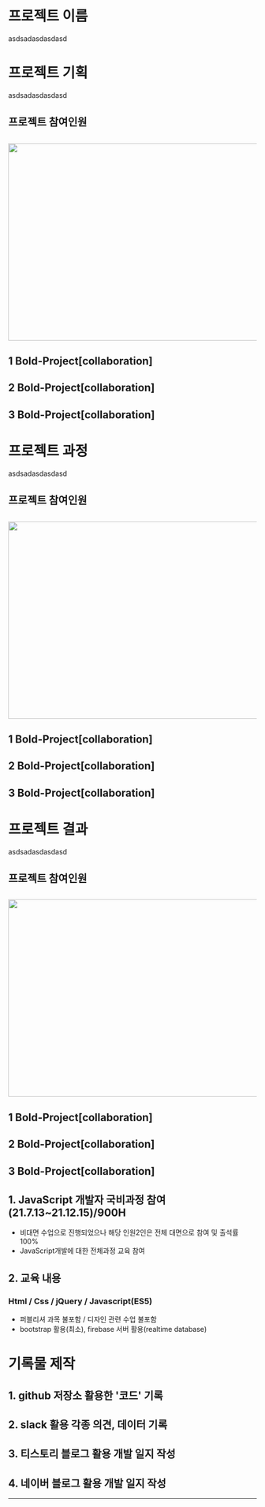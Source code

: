 # 프로젝트 이름

asdsadasdasdasd

# 프로젝트 기획

asdsadasdasdasd

## 프로젝트 참여인원

## <img src="../../기획/Intro_link/intro1.jpg" width="600" height="400"/>

## 1 Bold-Project[collaboration]

## 2 Bold-Project[collaboration]

## 3 Bold-Project[collaboration]

# 프로젝트 과정

asdsadasdasdasd

## 프로젝트 참여인원

## <img src="../../기획/Intro_link/intro1.jpg" width="600" height="400"/>

## 1 Bold-Project[collaboration]

## 2 Bold-Project[collaboration]

## 3 Bold-Project[collaboration]

# 프로젝트 결과

asdsadasdasdasd

## 프로젝트 참여인원

## <img src="../../기획/Intro_link/intro1.jpg" width="600" height="400"/>

## 1 Bold-Project[collaboration]

## 2 Bold-Project[collaboration]

## 3 Bold-Project[collaboration]

## 1. JavaScript 개발자 국비과정 참여(21.7.13~21.12.15)/900H

- 비대면 수업으로 진행되었으나 해당 인원2인은 전체 대면으로 참여 및 출석률100%
- JavaScript개발에 대한 전체과정 교육 참여

## 2. 교육 내용

### Html / Css / jQuery / Javascript(ES5)

- 퍼블리셔 과목 불포함 / 디자인 관련 수업 불포함
- bootstrap 활용(최소), firebase 서버 활용(realtime database)

# 기록물 제작

## 1. github 저장소 활용한 '코드' 기록

## 2. slack 활용 각종 의견, 데이터 기록

## 3. 티스토리 블로그 활용 개발 일지 작성

## 4. 네이버 블로그 활용 개발 일지 작성

---
